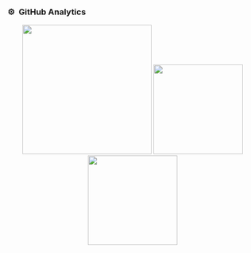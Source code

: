 ### ⚙️ &nbsp;GitHub Analytics
<p align="center">
  <img height="260em" src="http://github-profile-summary-cards.vercel.app/api/cards/profile-details?username=luccawilli"/>
  <img height="180em" src="https://github-readme-stats-eight-theta.vercel.app/api?username=luccawilli&show_icons=true&include_all_commits=true&count_private=true"/>
  <img height="180em" src="https://github-readme-stats-eight-theta.vercel.app/api/top-langs/?username=luccawilli&layout=compact&langs_count=8"/>
</p>
